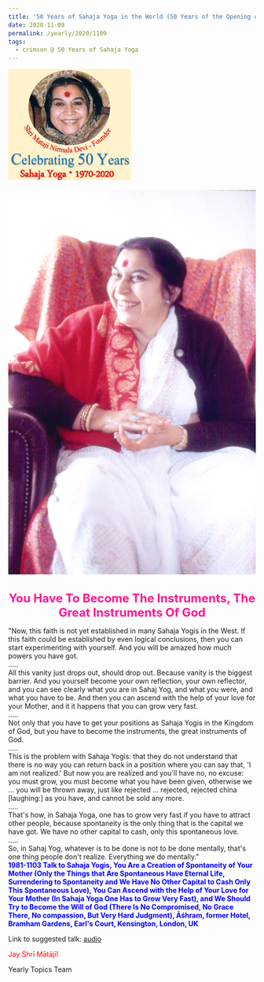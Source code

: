 ```yaml
---
title: '50 Years of Sahaja Yoga in the World (50 Years of the Opening of the Sahasrāra Chakra), Post 30'
date: 2020-11-09
permalink: /yearly/2020/1109
tags:
  - crimson @ 50 Years of Sahaja Yoga
---
```


<div style="text-align: left"><img src="/images/Celebrating50YearsSahajaYoga.png" width="250" /></div><br>

<div style="text-align: center"><img src="/images/image550.jpg" /></div>

<br>
<p style="color:DeepPink; text-align:center">
<font size="+2"><b>You Have To Become The Instruments, The Great Instruments Of God</b><br></font>
</p>

<p>
"Now, this faith is not yet established in many Sahaja Yogis in the West. If this faith could be established by even logical conclusions, then you can start experimenting with yourself. And you will be amazed how much powers you have got.<br> 
.....<br>
All this vanity just drops out, should drop out. Because vanity is the biggest barrier. And you yourself become your own reflection, your own reflector, and you can see clearly what you are in Sahaj Yog, and what you were, and what you have to be. And then you can ascend with the help of your love for your Mother, and it it happens that you can grow very fast.<br> 
.....<br>
Not only that you have to get your positions as Sahaja Yogis in the Kingdom of God, but you have to become the instruments, the great instruments of God.<br>
.....<br>
This is the problem with Sahaja Yogis: that they do not understand that there is no way you can return back in a position where you can say that, 'I am not realized.' But now you are realized and you'll have no, no excuse: you must grow, you must become what you have been given, otherwise we ... you will be thrown away, just like rejected ... rejected, rejected china [laughing:] as you have, and cannot be sold any more.<br>
.....<br>
That's how, in Sahaja Yoga, one has to grow very fast if you have to attract other people, because spontaneity is the only thing that is the capital we have got. We have no other capital to cash, only this spontaneous love.<br>
.....<br>
So, in Sahaj Yog, whatever is to be done is not to be done mentally, that's one thing people don't realize. Everything we do mentally."<br>
<font color="blue"><b>1981-1103 Talk to Sahaja Yogis, You Are a Creation of Spontaneity of Your Mother (Only the Things that Are Spontaneous Have Eternal Life, Surrendering to Spontaneity and We Have No Other Capital to Cash Only This Spontaneous Love), You Can Ascend with the Help of Your Love for Your Mother (In Sahaja Yoga One Has to Grow Very Fast), and We Should Try to Become the Will of God (There Is No Compromised, No Grace There, No compassion, But Very Hard Judgment), Āśhram, former Hotel, Bramham Gardens, Earl's Court, Kensington, London, UK</b></font><br>
</p>

Link to suggested talk: <a href="https://soundcloud.com/nirmala-vidya-portal/19811103-you-must-grow-fast-in"> audio</a>

<p style="color:red;">Jay Śhrī Mātājī!<br></p>

Yearly Topics Team